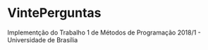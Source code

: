# VintePerguntas
Implementção do Trabalho 1 de Métodos de Programação 2018/1 - Universidade de Brasília
